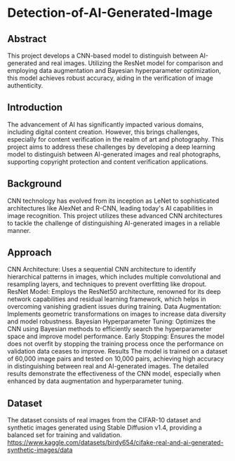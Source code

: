 # Detection-of-AI-Generated-Image

## Abstract
This project develops a CNN-based model to distinguish between AI-generated and real images. Utilizing the ResNet model for comparison and employing data augmentation and Bayesian hyperparameter optimization, this model achieves robust accuracy, aiding in the verification of image authenticity.

## Introduction
The advancement of AI has significantly impacted various domains, including digital content creation. However, this brings challenges, especially for content verification in the realm of art and photography. This project aims to address these challenges by developing a deep learning model to distinguish between AI-generated images and real photographs, supporting copyright protection and content verification applications.

## Background
CNN technology has evolved from its inception as LeNet to sophisticated architectures like AlexNet and R-CNN, leading today's AI capabilities in image recognition. This project utilizes these advanced CNN architectures to tackle the challenge of distinguishing AI-generated images in a reliable manner.

## Approach
CNN Architecture: Uses a sequential CNN architecture to identify hierarchical patterns in images, which includes multiple convolutional and resampling layers, and techniques to prevent overfitting like dropout.
ResNet Model: Employs the ResNet50 architecture, renowned for its deep network capabilities and residual learning framework, which helps in overcoming vanishing gradient issues during training.
Data Augmentation: Implements geometric transformations on images to increase data diversity and model robustness.
Bayesian Hyperparameter Tuning: Optimizes the CNN using Bayesian methods to efficiently search the hyperparameter space and improve model performance.
Early Stopping: Ensures the model does not overfit by stopping the training process once the performance on validation data ceases to improve.
Results
The model is trained on a dataset of 60,000 image pairs and tested on 10,000 pairs, achieving high accuracy in distinguishing between real and AI-generated images. The detailed results demonstrate the effectiveness of the CNN model, especially when enhanced by data augmentation and hyperparameter tuning.

## Dataset
The dataset consists of real images from the CIFAR-10 dataset and synthetic images generated using Stable Diffusion v1.4, providing a balanced set for training and validation. https://www.kaggle.com/datasets/birdy654/cifake-real-and-ai-generated-synthetic-images/data


